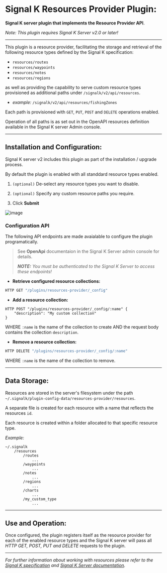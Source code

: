 # Signal K Resources Provider Plugin:

**Signal K server plugin that implements the Resource Provider API**.

_Note: This plugin requires Signal K Server v2.0 or later!_

---

This plugin is a resource provider, facilitating the storage and retrieval of the following resource types defined by the Signal K specification:

- `resources/routes`
- `resources/waypoints`
- `resources/notes`
- `resources/regions`

as well as providing the capability to serve custom resource types provisioned as additional paths under `/signalk/v2/api/resources`.

- _example:_ `/signalk/v2/api/resources/fishingZones`

Each path is provisioned with `GET`, `PUT`, `POST` and `DELETE` operations enabled.

Operation of all paths is as set out in the OpenAPI resources definition available in the Signal K server Admin console.

---

## Installation and Configuration:

Signal K server v2 includes this plugin as part of the installation / upgrade process.

By default the plugin is enabled with all standdard resource types enabled.

1. `(optional)` De-select any resource types you want to disable.

1. `(optional)` Specify any custom resource paths you require.
1. Click **Submit**

![image](https://user-images.githubusercontent.com/38519157/227807566-966a5640-87e1-4db8-a7f2-aadf06deb3f3.png)

### Configuration API

The following API endpoints are made avaialable to configure the plugin programatically.

> See **OpenApi** documentaion in the Signal K Server admin console for details.
>
> _**NOTE:** You must be authenticated to the Signal K Server to access these endpoints!_

- **Retrieve configured resource collections:**

```bash
HTTP GET "/plugins/resources-provider/_config"
```

- **Add a resource collection:**

```
HTTP POST "/plugins/resources-provider/_config/:name" {
    "description": "My custom collection"
}
```

WHERE `:name` is the name of the collection to create
AND the request body contains the collection `description`.

- **Remove a resource collection:**

```bash
HTTP DELETE "/plugins/resources-provider/_config/:name"
```

WHERE `:name` is the name of the collection to remove.

---

## Data Storage:

Resources are stored in the server's filesystem under the path `~/.signalk/plugin-config-data/resources-provider/resources`.

A separate file is created for each resource with a name that reflects the resources `id`.

Each resource is created within a folder allocated to that specific resource type.

_Example:_

```
~/.signalk
    /resources
        /routes
            ...
        /waypoints
            ...
        /notes
            ...
        /regions
            ...
        /charts
            ...
        /my_custom_type
            ...
```

---

## Use and Operation:

Once configured, the plugin registers itself as the resource provider for each of the enabled resource types and the Signal K server will pass all _HTTP GET, POST, PUT and DELETE_ requests to the plugin.

---

_For further information about working with resources please refer to the [Signal K specification](https://signalk.org/specification) and [Signal K Server documentation](https://github.com/SignalK/signalk-server#readme)._
